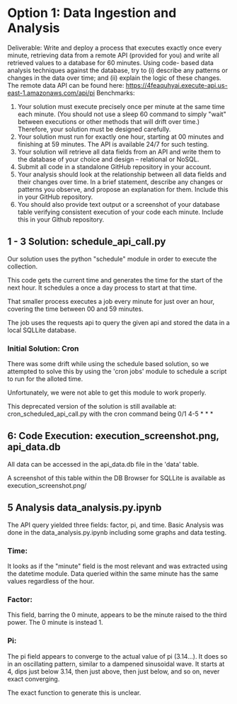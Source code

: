 # Option 1: Data Ingestion and Analysis

Deliverable: Write and deploy a process that executes exactly once every minute, retrieving data from a remote API (provided for you) and write all retrieved values to a database for 60 minutes. Using code- based data analysis techniques against the database, try to (i) describe any patterns or changes in the data over time; and (ii) explain the logic of these changes.
The remote data API can be found here:
https://4feaquhyai.execute-api.us-east-1.amazonaws.com/api/pi
Benchmarks:
1. Your solution must execute precisely once per minute at the same time each minute. (You should not use a sleep 60 command to simply "wait" between executions or other methods that will drift over time.) Therefore, your solution must be designed carefully.
2. Your solution must run for exactly one hour, starting at 00 minutes and finishing at 59 minutes. The API is available 24/7 for such testing.
3. Your solution will retrieve all data fields from an API and write them to the database of your choice and design – relational or NoSQL.
4. Submit all code in a standalone GitHub repository in your account.
5. Your analysis should look at the relationship between all data fields and their changes over time. In a brief statement, describe any changes or patterns you observe, and propose an explanation for them. Include this in your GitHub repository.
6. You should also provide text output or a screenshot of your database table verifying consistent execution of your code each minute. Include this in your Github repository.


## 1 - 3 Solution: schedule_api_call.py

Our solution uses the python "schedule" module in order to execute the collection.

This code gets the current time and generates the time for the start of the next hour. It schedules a once a day process to start at that time.

That smaller process executes a job every minute for just over an hour, covering the time between 00 and 59 minutes. 

The job uses the requests api to query the given api and stored the data in a local SQLLite database.

### Initial Solution: Cron

There was some drift while using the schedule based solution, so we attempted to solve this by using the 'cron jobs' module to schedule a script to run for the alloted time.

Unfortunately, we were not able to get this module to work properly.

This deprecated version of the solution is still available at: cron_scheduled_api_call.py with the cron command being 0/1 4-5 * * *

## 6: Code Execution: execution_screenshot.png, api_data.db

All data can be accessed in the api_data.db file in the 'data' table. 

A screenshot of this table within the DB Browser for SQLLite is available as execution_screenshot.png/

## 5 Analysis data_analysis.py.ipynb

The API query yielded three fields: factor, pi, and time. Basic Analysis was done in the data_analysis.py.ipynb including some graphs and data testing.

### Time:
It looks as if the "minute" field is the most relevant and was extracted using the datetime module. Data queried within the same minute has the same values regardless of the hour.

### Factor:
This field, barring the 0 minute, appears to be the minute raised to the third power. The 0 minute is instead 1.

### Pi:
The pi field appears to converge to the actual value of pi (3.14...). It does so in an oscillating pattern, similar to a dampened sinusoidal wave. 
It starts at 4, dips just below 3.14, then just above, then just below, and so on, never exact converging.

The exact function to generate this is unclear.
